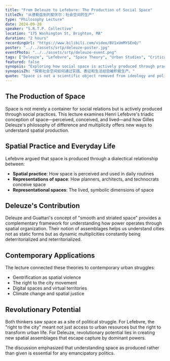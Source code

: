 ```yaml
---
title: "From Deleuze to Lefebvre: The Production of Social Space"
titleZh: "从德勒兹到列斐伏尔：社会空间的生产"
type: "Philosophy Lecture"
date: 2024-09-28
speaker: "S.R.T.P. Collective"
location: "175 Washington St, Brighton, MA"
duration: "2 hours"
recordingUrl: "https://www.bilibili.com/video/BV1xUmMYSEnQ/"
poster: "../../assets/srtp/deleuze-poster.jpg"
eventPhoto: "../../assets/srtp/deleuze-event.png"
tags: ["Deleuze", "Lefebvre", "Space Theory", "Urban Studies", "Critical Theory"]
featured: false
synopsis: "Exploring how social space is actively produced through practices, representations, and lived experiences."
synopsisZh: "探索社会空间如何通过实践、表征和生活经验被积极生产。"
quote: "Space is not a scientific object removed from ideology and politics; it has always been political and strategic."
---
```


## The Production of Space

Space is not merely a container for social relations but is actively produced through social practices. This lecture examines Henri Lefebvre's triadic conception of space—perceived, conceived, and lived—and how Gilles Deleuze's philosophy of difference and multiplicity offers new ways to understand spatial production.

## Spatial Practice and Everyday Life

Lefebvre argued that space is produced through a dialectical relationship between:
- **Spatial practice**: How space is perceived and used in daily routines
- **Representations of space**: How planners, architects, and technocrats conceive space
- **Representational spaces**: The lived, symbolic dimensions of space

## Deleuze's Contribution

Deleuze and Guattari's concept of "smooth and striated space" provides a complementary framework for understanding how power operates through spatial organization. Their notion of assemblages helps us understand cities not as static forms but as dynamic multiplicities constantly being deterritorialized and reterritorialized.

## Contemporary Applications

The lecture connected these theories to contemporary urban struggles:
- Gentrification as spatial violence
- The right to the city movement
- Digital spaces and virtual territories
- Climate change and spatial justice

## Revolutionary Potential

Both thinkers saw space as a site of political struggle. For Lefebvre, the "right to the city" meant not just access to urban resources but the right to transform urban life. For Deleuze, revolutionary potential lies in creating new spatial assemblages that escape capture by dominant powers.

The discussion emphasized that understanding space as produced rather than given is essential for any emancipatory politics.